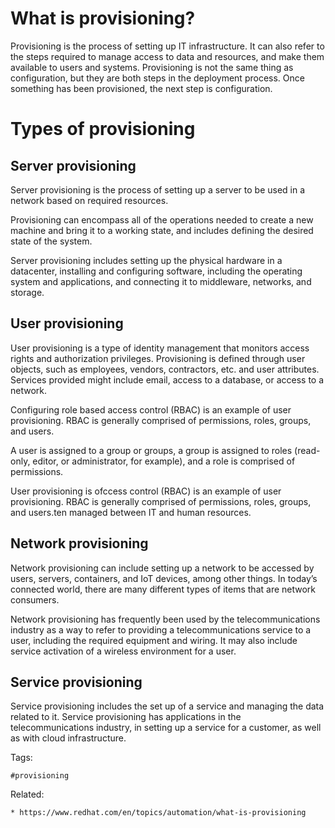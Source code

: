 # What is provisioning?

Provisioning is the process of setting up IT infrastructure. It can also
refer to the steps required to manage access to data and resources, and
make them available to users and systems. Provisioning is not the same
thing as configuration, but they are both steps in the deployment
process. Once something has been provisioned, the next step is
configuration.

# Types of provisioning

## Server provisioning

Server provisioning is the process of setting up a server to be used in
a network based on required resources.

Provisioning can encompass all of the operations needed to create a new
machine and bring it to a working state, and includes defining the
desired state of the system.

Server provisioning includes setting up the physical hardware in a
datacenter, installing and configuring software, including the operating
system and applications, and connecting it to middleware, networks, and
storage.

## User provisioning

User provisioning is a type of identity management that monitors access
rights and authorization privileges. Provisioning is defined through
user objects, such as employees, vendors, contractors, etc. and user
attributes. Services provided might include email, access to a database,
or access to a network.

Configuring role based access control (RBAC) is an example of user
provisioning. RBAC is generally comprised of permissions, roles, groups,
and users.

A user is assigned to a group or groups, a group is assigned to roles
(read-only, editor, or administrator, for example), and a role is
comprised of permissions.

User provisioning is ofccess control (RBAC) is an example of user
provisioning. RBAC is generally comprised of permissions, roles, groups,
and users.ten managed between IT and human resources.

## Network provisioning

Network provisioning can include setting up a network to be accessed by
users, servers, containers, and IoT devices, among other things. In
today’s connected world, there are many different types of items that
are network consumers.

Network provisioning has frequently been used by the telecommunications
industry as a way to refer to providing a telecommunications service to
a user, including the required equipment and wiring. It may also include
service activation of a wireless environment for a user.


## Service provisioning

Service provisioning includes the set up of a service and managing the
data related to it. Service provisioning has applications in the
telecommunications industry, in setting up a service for a customer, as
well as with cloud infrastructure.


Tags:
```
#provisioning
```

Related:
```
* https://www.redhat.com/en/topics/automation/what-is-provisioning
```
